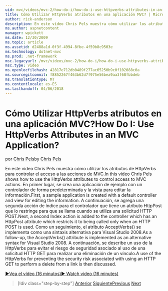 ```yaml
---
uid: mvc/videos/mvc-2/how-do-i/how-do-i-use-httpverbs-attributes-in-an-mvc-application
title: Cómo Utilizar HttpVerbs atributos en una aplicación MVC? | Microsoft Docs
author: rick-anderson
description: En este vídeo Chris Pels muestra cómo utilizar los atributos de HttpVerbs para controlar el acceso a las acciones de MVC. En primer lugar, se crea una aplicación de ejemplo con un Coadministrador predeterminada...
ms.author: aspnetcontent
manager: wpickett
ms.date: 12/30/2009
ms.topic: article
ms.assetid: d2488a1d-0f3f-4994-8fbe-4f59b8c9503e
ms.technology: dotnet-mvc
ms.prod: .net-framework
msc.legacyurl: /mvc/videos/mvc-2/how-do-i/how-do-i-use-httpverbs-attributes-in-an-mvc-application
msc.type: video
ms.openlocfilehash: 42817e712db0489f277ac65250b9c0f102088c0a
ms.sourcegitcommit: f8852267f463b62d7f975e56bea9aa3f68fbbdeb
ms.translationtype: MT
ms.contentlocale: es-ES
ms.lasthandoff: 04/06/2018
---
```

<a name="how-do-i-use-httpverbs-attributes-in-an-mvc-application"></a><span data-ttu-id="69ad7-105">Cómo Utilizar HttpVerbs atributos en una aplicación MVC?</span><span class="sxs-lookup"><span data-stu-id="69ad7-105">How Do I: Use HttpVerbs Attributes in an MVC Application?</span></span>
====================
<span data-ttu-id="69ad7-106">por [Chris Pels](https://twitter.com/chrispels)</span><span class="sxs-lookup"><span data-stu-id="69ad7-106">by [Chris Pels](https://twitter.com/chrispels)</span></span>

<span data-ttu-id="69ad7-107">En este vídeo Chris Pels muestra cómo utilizar los atributos de HttpVerbs para controlar el acceso a las acciones de MVC.</span><span class="sxs-lookup"><span data-stu-id="69ad7-107">In this video Chris Pels shows how to use the HttpVerbs attributes to control access to MVC actions.</span></span> <span data-ttu-id="69ad7-108">En primer lugar, se crea una aplicación de ejemplo con un controlador de forma predeterminada y la vista para editar la información.</span><span class="sxs-lookup"><span data-stu-id="69ad7-108">First, a sample application is created with a default controller and view for editing the information.</span></span> <span data-ttu-id="69ad7-109">A continuación, se agrega una segunda acción de índice para el controlador que tiene un atributo HttpPost que lo restringe para que se llama cuando se utiliza una solicitud HTTP POST.</span><span class="sxs-lookup"><span data-stu-id="69ad7-109">Next, a second Index action is added to the controller which has an HttpPost attribute which restricts it to being called only when an HTTP POST is used.</span></span> <span data-ttu-id="69ad7-110">Como un seguimiento, el atributo AcceptVerbs() se implementa como una sintaxis alternativa para Visual Studio 2008.</span><span class="sxs-lookup"><span data-stu-id="69ad7-110">As a follow-up, the AcceptVerbs() attribute is implemented as an alternative syntax for Visual Studio 2008.</span></span> <span data-ttu-id="69ad7-111">A continuación, se describe un uso de la HttpVerbs para evitar el riesgo de seguridad asociado al uso de una solicitud HTTP GET para realizar una eliminación de un vínculo.</span><span class="sxs-lookup"><span data-stu-id="69ad7-111">A use of the HttpVerbs for preventing the security risk associated with using an HTTP GET to perform a delete from a link is then discussed.</span></span>

[<span data-ttu-id="69ad7-112">&#9654;Vea el vídeo (16 minutos)</span><span class="sxs-lookup"><span data-stu-id="69ad7-112">&#9654; Watch video (16 minutes)</span></span>](https://channel9.msdn.com/Blogs/ASP-NET-Site-Videos/how-do-i-use-httpverbs-attributes-in-an-mvc-application)

> [!div class="step-by-step"]
> <span data-ttu-id="69ad7-113">[Anterior](how-do-i-work-with-model-binders-in-an-mvc-application.md)
> [Siguiente](mvc2-html-encoding.md)</span><span class="sxs-lookup"><span data-stu-id="69ad7-113">[Previous](how-do-i-work-with-model-binders-in-an-mvc-application.md)
[Next](mvc2-html-encoding.md)</span></span>
